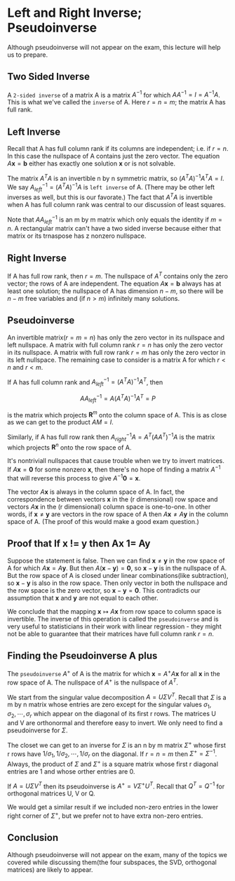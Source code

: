# Left and Right Inverse; Pseudoinverse

Although pseudoinverse will not appear on the exam, this lecture will help us to prepare.

## Two Sided Inverse

A `2-sided inverse` of a matrix A is a matrix $A^{-1}$ for which $AA^{-1} = I = A^{-1}A$. This is what we've called the `inverse` of A. Here $r = n = m$; the matrix A has full rank.

## Left Inverse

Recall that A has full column rank if its columns are independent; i.e. if $r = n$. In this case the nullspace of A contains just the zero vector. The equation $A\mathbf{x} = \mathbf{b}$ either has exactly one solution $\mathbf{x}$ or is not solvable.

The matrix $A^TA$ is an invertible n by n symmetric matrix, so $(A^TA)^{-1} A^TA = I$. We say $A_{left}^{-1} = (A^TA)^{-1}A$ is `left inverse` of A. (There may be other left inverses as well, but this is our favorate.) The fact that $A^TA$ is invertible when A has full column rank was central to our discussion of least squares.

Note that $AA_{left}^{-1}$ is an m by m matrix which only equals the identity if $m = n$. A rectangular matrix can't have a two sided inverse because either that matrix or its trnaspose has z nonzero nullspace.

## Right Inverse

If A has full row rank, then $r = m$. The nullspace of $A^T$ contains only the zero vector; the rows of A are independent. The equation $A \mathbf{x} =\mathbf{b}$ always has at least one solution; the nullspace of A has dimension $n - m$, so there will be $n - m$ free variables and (if $n > m$) infinitely many solutions.

## Pseudoinverse

An invertible matrix($r = m = n$) has only the zero vector in its nullspace and left nullspace. A matrix with full column rank $r = n$ has only the zero vector in its nullspace. A matrix with full row rank $r = m$ has only the zero vector in its left nullspace. The remaining case to consider is a matrix A for which $r < n$ and $r < m$.

If A has full column rank and $A_{left}^{-1} = (A^TA)^{-1} A^T$, then

$$
AA_{left}^{-1} = A(A^TA)^{-1} A^T = P
$$

is the matrix which projects $\mathbf{R}^m$ onto the column space of A. This is as close as we can get to the product $AM = I$.

Similarly, if A has full row rank then $A_{right}^{-1}A = A^T(AA^T)^{-1}A$ is the matrix which projects $\mathbf{R}^n$ onto the row space of A.

It's nontriviall nullspaces that cause trouble when we try to invert matrices. If $A\mathbf{x} =\mathbf{0}$ for some nonzero $\mathbf{x}$, then there's no hope of finding a matrix $A^{-1}$ that will reverse this process to give $A^{-1}\mathbf{0} = \mathbf{x}$.

The vector $A\mathbf{x}$ is always in the column space of A. In fact, the correspondence between vectors $\mathbf{x}$ in the (r dimensional) row space and vectors $A\mathbf{x}$ in the (r dimensional) column space is one-to-one. In other words, if $\mathbf{x} \ne \mathbf{y}$ are vectors in the row space of A then $A\mathbf{x} \ne A\mathbf{y}$ in the column space of A. (The proof of this would make a good exam question.)

## Proof that If x != y then Ax 1= Ay

Suppose the statement is false. Then we can find $\mathbf{x} \ne \mathbf{y}$ in the row space of A for which $A\mathbf{x}=A\mathbf{y}$. But then $A(\mathbf{x} - \mathbf{y}) = \mathbf{0}$, so $\mathbf{x} - \mathbf{y}$ is in the nullspace of A. But the row space of A is closed under linear combinations(like subtraction), so $\mathbf{x} - \mathbf{y}$ is also in the row space. Then only vector in both the nullspace and the row space is the zero vector, so $\mathbf{x} - \mathbf{y} =\mathbf{0}$. This contradicts our assumption that $\mathbf{x}$ and $\mathbf{y}$ are not equal to each other.

We conclude that the mapping $\mathbf{x} \mapsto A\mathbf{x}$ from row space to column space is invertible. The inverse of this operation is called the `pseudoinverse` and is very useful to statisticians in their work with linear regression - they might not be able to guarantee that their matrices have full column rank $r = n$.

## Finding the Pseudoinverse A plus

The `pseudoinverse` $A^+$ of A is the matrix for which $\mathbf{x} = A^+A\mathbf{x}$ for all $\mathbf{x}$ in the row space of A. The nullspace of $A^+$ is the nullspace of $A^T$.

We start from the singular value decomposition $A = U \Sigma V^T$. Recall that $\Sigma$ is a m by n matrix whose entries are zero except for the singular values $\sigma_1, \sigma_2, \cdots, \sigma_r$ which appear on the diagonal of its first r rows. The matrices U and V are orthonormal and therefore easy to invert. We only need to find a pseudoinverse for $\Sigma$.

The closet we can get to an inverse for $\Sigma$ is an n by m matrix $\Sigma^+$ whose first r rows have $1/\sigma_1, 1/\sigma_2, \cdots, 1/\sigma_r$ on the diagonal. If $r = n = m$ then $\Sigma^+ = \Sigma^{-1}$. Always, the product of $\Sigma$ and $\Sigma^+$ is a square matrix whose first r diagonal entries are 1 and whose orther entries are 0.

If $A = U \Sigma V^T$ then its pseudoinverse is $A^{+} = V\Sigma^+U^T$. Recall that $Q^T = Q^{-1}$ for orthogonal matrices U, V or Q.

We would get a similar result if we included non-zero entries in the lower right corner of $\Sigma^+$, but we prefer not to have extra non-zero entries.

## Conclusion

Although pseudoinverse will not appear on the exam, many of the topics we covered while discussing them(the four subspaces, the SVD, orthogonal matrices) are likely to appear.
